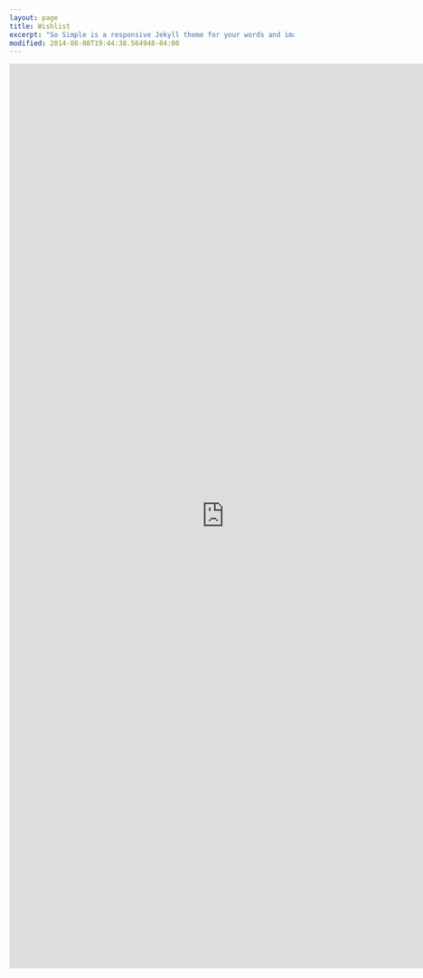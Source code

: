 ```yaml
---
layout: page
title: Wishlist
excerpt: "So Simple is a responsive Jekyll theme for your words and images."
modified: 2014-08-08T19:44:38.564948-04:00
---
```


<iframe src="https://docs.google.com/forms/d/1-yldMGAz9z2RbYrqOvccs9eeaDxrkzRW6DG5eXD-Pcg/viewform?embedded=true" width="760" height="1600" frameborder="0" marginheight="0" marginwidth="0">Loading...</iframe>